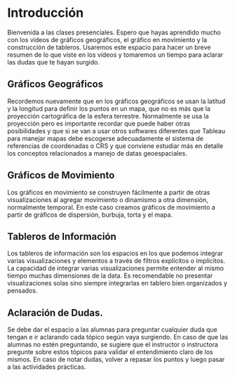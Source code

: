 ﻿# Introducción 
Bienvenida a las clases presenciales. Espero que hayas aprendido mucho con los videos de gráficos geográficos, el gráfico en movimiento y la construcción de tableros. Usaremos este espacio 
para hacer un breve resumen de lo que viste en los vídeos y tomaremos un tiempo para aclarar las dudas que te hayan surgido. 

## Gráficos Geográficos
Recordemos nuevamente que en los gráficos geográficos se usan la latitud y la longitud para definir los puntos en un mapa, que no es más que la proyección cartográfica de
la esfera terrestre. Normalmente se usa la proyección pero es importante recordar que puede haber otras posibilidades y que si se van a usar otros softwares
diferentes que Tableau para manejar mapas debe escogerse adecuadamente el sistema de referencias de coordenadas o CRS y que conviene estudiar más en detalle los conceptos relacionados 
a manejo de datas geoespaciales. 

## Gráficos de Movimiento
Los gráficos en movimiento se construyen fácilmente a partir de otras visualizaciones al agregar movimiento o dinamismo a otra dimensión, normalmente temporal. En este caso creamos gráficos 
de movimiento a partir de gráficos de dispersión, burbuja, torta y el mapa. 

## Tableros de Información
Los tableros de información son los espacios en los que podemos integrar varias visualizaciones y elementos a través de filtros explícitos o implícitos. La capacidad de integrar varias 
visualizaciones permite entender al mismo tiempo muchas dimensiones de la data. Es recomendable no presentar visualizaciones solas sino siempre integrarlas en tablero bien organizados 
y pensados. 

## Aclaración de Dudas. 

Se debe dar el espacio a las alumnas para preguntar cualquier duda que tengan e ir aclarando cada tópico según vaya surgiendo. En caso de que las alumnas no estén preguntando, se sugiere 
que el instructor o instructora pregunte sobre estos tópicos para validar el entendimiento claro de los mismos. En caso de notar dudas, volver a repasar los puntos y luego pasar 
a las actividades prácticas. 